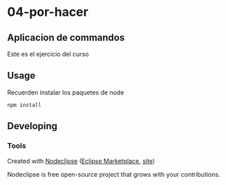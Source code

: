 

# 04-por-hacer

## Aplicacion de commandos

Este es el ejercicio del curso

## Usage

Recuerden instalar los paquetes de node
```
npm install
```



## Developing



### Tools

Created with [Nodeclipse](https://github.com/Nodeclipse/nodeclipse-1)
 ([Eclipse Marketplace](http://marketplace.eclipse.org/content/nodeclipse), [site](http://www.nodeclipse.org))   

Nodeclipse is free open-source project that grows with your contributions.
